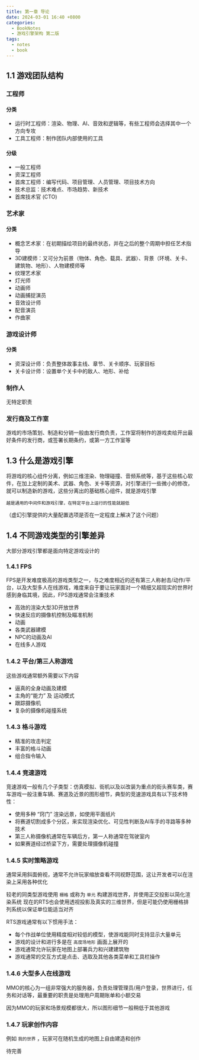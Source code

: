 ```yaml
---
title: 第一章 导论
date: 2024-03-01 16:40 +0800
categories:
  - BookNotes
  - 游戏引擎架构 第二版
tags:
  - notes
  - book
---
```

## 1.1 游戏团队结构

### **工程师**
#### 分类
- 运行时工程师：渲染、物理、AI、音效和逻辑等，有些工程师会选择其中一个方向专攻
- 工具工程师：制作团队内部使用的工具
#### 分级
- 一般工程师
- 资深工程师
- 首席工程师：编写代码、项目管理、人员管理、项目技术方向
- 技术总监：技术难点、市场趋势、新技术
- 首席技术官 (CTO)

### 艺术家
#### 分类
- 概念艺术家：在初期描绘项目的最终状态，并在之后的整个周期中担任艺术指导
- 3D建模师：又可分为前景（物体、角色、载具、武器）、背景（环境、关卡、建筑物、地形）、人物建模师等
- 纹理艺术家
- 灯光师
- 动画师
- 动画捕捉演员
- 音效设计师
- 配音演员
- 作曲家

### 游戏设计师
#### 分类
- 资深设计师：负责整体故事主线、章节、关卡顺序、玩家目标
- 关卡设计师：设置单个关卡中的敌人、地形、补给

### 制作人
无特定职责

### 发行商及工作室
游戏的市场策划、制造和分销一般由发行商负责，工作室将制作的游戏卖给开出最好条件的发行商，或签署长期条约，或第一方工作室等

## 1.3 什么是游戏引擎

将游戏的核心组件分离，例如三维渲染、物理碰撞、音频系统等，基于这些核心软件，在加上定制的美术、武器、角色、关卡等资源，对引擎进行一些微小的修改，就可以制造新的游戏，这些分离出的基础核心组件，就是游戏引擎

	越是通用的中间件和游戏引擎，在特定平台上运行的性能就越低
（虚幻引擎提供的大量配置选项是否在一定程度上解决了这个问题）

## 1.4 不同游戏类型的引擎差异

大部分游戏引擎都是面向特定游戏设计的

### 1.4.1 FPS

FPS是开发难度极高的游戏类型之一，与之难度相近的还有第三人称射击/动作/平台，以及大型多人在线游戏，难度来自于要让玩家面对一个精细又超现实的世界时感到身临其境，因此，FPS游戏通常会注重技术

- 高效的渲染大型3D开放世界
- 快速反应的摄像机控制及瞄准机制
- 动画
- 各类武器建模
- NPC的动画及AI
- 在线多人游戏

### 1.4.2 平台/第三人称游戏

这些游戏通常额外需要以下内容

- 逼真的全身动画及建模
- 主角的“能力” 及 运动模式
- 跟踪摄像机
- 复杂的摄像机碰撞系统

### 1.4.3 格斗游戏

- 精准的攻击判定
- 丰富的格斗动画
- 组合指令输入

### 1.4.4 竞速游戏

竞速游戏一般有几个子类型：仿真模拟、街机以及以改装为重点的街头赛车类，赛车游戏一般注重车辆、赛道及近景的图形细节，典型的竞速游戏具有以下技术特性：

- 使用多种 “窍门” 渲染远景，如使用平面纸片
- 将赛道切割成多个分区，来实现渲染优化、可见性判断及AI车手的寻路等多种技术
- 第三人称摄像机通常在车辆后方，第一人称通常在驾驶室内
- 如果赛道经过桥梁下方，需要处理摄像机碰撞

### 1.4.5 实时策略游戏

通常采用斜面俯视，通常不允许玩家缩放查看不同视野范围，这让开发者可以在渲染上采用各种优化

较老的同类型游戏使用 `栅格` 或称为 `单元` 构建游戏世界，并使用正交投影以简化渲染系统
现在的RTS也会使用透视投影及真实的三维世界，但是可能仍使用栅格排列系统以保证单位能适当对齐

RTS游戏通常有以下惯用手法：

- 每个作战单位使用精度相对较低的模型，使游戏能同时支持显示大量单元
- 游戏的设计和进行多是在 `高度场地形` 画面上展开的
- 游戏通常允许玩家在地图上部署兵力和兴建建筑物
- 游戏通常的交互方式是点击、选取及其他各类菜单和工具栏操作

### 1.4.6 大型多人在线游戏

MMO的核心为一组非常强大的服务器，负责处理管理员/用户登录，世界进行，任务和对话等，最重要的职责是处理用户周期账单和小额交易

因为MMO的玩家和场景规模都很大，所以图形细节一般稍低于其他游戏

### 1.4.7 玩家创作内容

例如 `我的世界` ，玩家可在随机生成的地图上自由建造和创作


待完善

